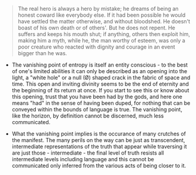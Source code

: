 > The real hero is always a hero by mistake; he dreams of being an honest coward like everybody else. If it had been possible he would have settled the matter otherwise, and without bloodshed. He doesn't boast of his own death or of others'. But he does not repent. He suffers and keeps his mouth shut; if anything, others then exploit him, making him a myth, while he, the man worthy of esteem, was only a poor creature who reacted with dignity and courage in an event bigger than he was.


- The vanishing point of entropy is itself an entity conscious - to the best of one's limited abilities it can only be described as an opening into the light, a "white hole" or a null (Ø) shaped crack in the fabric of space and time. This open and inviting divinity seems to be the end of eternity and the beginning of its return at once. If you start to see this or know about this opening, trust that you have been had by the gods, and here one means "had" in the sense of having been duped, for nothing that can be conveyed within the bounds of language is true. The vanishing point, like the horizon, by definition cannot be discerned, much less communicated.


- What the vanishing point implies is the occurance of many crutches of the manifest. The many perils on the way can be just as transcendent, intermediate representations of the truth that appear while traversing it are just those - intermediate - the final level of truth resists all intermediate levels including language and this cannot be communicated only inferred from the various acts of being closer to it.

